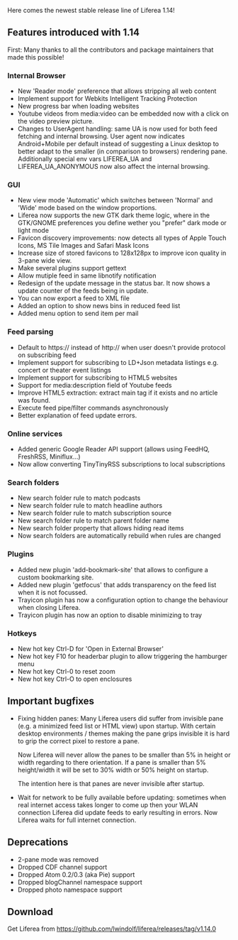 Here comes the newest stable release line of Liferea 1.14!

## Features introduced with 1.14

First: Many thanks to all the contributors and package maintainers that made this possible!

### Internal Browser

<ul>
              <li>New 'Reader mode' preference that allows stripping all web content</li>
              <li>Implement support for Webkits Intelligent Tracking Protection</li>
              <li>New progress bar when loading websites</li>
              <li>Youtube videos from media:video can be embedded now with a click on the video preview picture.</li>
              <li>Changes to UserAgent handling: same UA is now used for both feed fetching
              and internal browsing. User agent now indicates Android+Mobile per default
              instead of suggesting a Linux desktop to better adapt to the smaller
              (in comparison to browsers) rendering pane. Additionally special env
              vars LIFEREA_UA and LIFEREA_UA_ANONYMOUS now also affect the internal
              browsing.</li>
</ul>

### GUI

<ul>
              <li>New view mode 'Automatic' which switches between 'Normal' and 'Wide' mode based 
              on the window proportions.</li>
              <li>Liferea now supports the new GTK dark theme logic, where in the GTK/GNOME preferences
              you define wether you "prefer" dark mode or light mode</li>
              <li>Favicon discovery improvements: now detects all types of Apple Touch Icons, MS Tile 
              Images and Safari Mask Icons</li>
              <li>Increase size of stored favicons to 128x128px to improve icon quality in 3-pane wide view.</li>
              <li>Make several plugins support gettext</li>
              <li>Allow mutiple feed in same libnotify notification</li>
              <li>Redesign of the update message in the status bar. It now shows a
              update counter of the feeds being in update.</li>
              <li>You can now export a feed to XML file</li>
              <li>Added an option to show news bins in reduced feed list</li>
              <li>Added menu option to send item per mail</li>
</ul>

### Feed parsing

<ul>
              <li>Default to https:// instead of http:// when user doesn't
              provide protocol on subscribing feed</li>
              <li>Implement support for subscribing to LD+Json metadata
              listings e.g. concert or theater event listings</li>
              <li>Implement support for subscribing to HTML5 websites</li>
              <li>Support for media:description field of Youtube feeds</li>
              <li>Improve HTML5 extraction: extract main tag if it exists and no article was found.</li>
              <li>Execute feed pipe/filter commands asynchronously</li>
              <li>Better explanation of feed update errors.</li>
</ul>

### Online services

<ul>
              <li>Added generic Google Reader API support (allows using FeedHQ, FreshRSS, Miniflux...)</li>
              <li>Now allow converting TinyTinyRSS subscriptions to local subscriptions</li>
</ul>

### Search folders

<ul>
              <li>New search folder rule to match podcasts</li>
              <li>New search folder rule to match headline authors</li>
              <li>New search folder rule to match subscription source</li>
              <li>New search folder rule to match parent folder name</li>
              <li>New search folder property that allows hiding read items</li>
              <li>Now search folders are automatically rebuild when rules are changed</li>
</ul>

### Plugins

<ul>
              <li>Added new plugin 'add-bookmark-site' that allows to configure a custom bookmarking site.</li>
              <li>Added new plugin 'getfocus' that adds transparency on the feed list when it is not focussed.</li>
              <li>Trayicon plugin has now a configuration option to change the behaviour when closing Liferea.</li>
              <li>Trayicon plugin has now an option to disable minimizing to tray</li>
</ul>

### Hotkeys

<ul>
              <li>New hot key Ctrl-D for 'Open in External Browser'</li>
              <li>New hot key F10 for headerbar plugin to allow triggering the hamburger menu</li>
              <li>New hot key Ctrl-0 to reset zoom</li>
              <li>New hot key Ctrl-O to open enclosures</li>
</ul>

## Important bugfixes

- Fixing hidden panes:
  Many Liferea users did suffer from invisible pane (e.g. a minimized feed list
  or HTML view) upon startup. With certain desktop environments / themes making
  the pane grips invisible it is hard to grip the correct pixel to restore a pane.

  Now Liferea will never allow the panes to be smaller than 5% in height or width
  regarding to there orientation. If a pane is smaller than 5% height/width it will be
  set to 30% width or 50% height on startup.

  The intention here is that panes are never invisible after startup.
- Wait for network to be fully available before updating: sometimes when real internet
  access takes longer to come up then your WLAN connection Liferea did update feeds to
  early resulting in errors. Now Liferea waits for full internet connection.
 
## Deprecations

<ul>
  <li>2-pane mode was removed</li>
  <li>Dropped CDF channel support</li>
  <li>Dropped Atom 0.2/0.3 (aka Pie) support</li>
  <li>Dropped blogChannel namespace support</li>
  <li>Dropped photo namespace support</li>
</ul>

  
## Download

Get Liferea from https://github.com/lwindolf/liferea/releases/tag/v1.14.0
